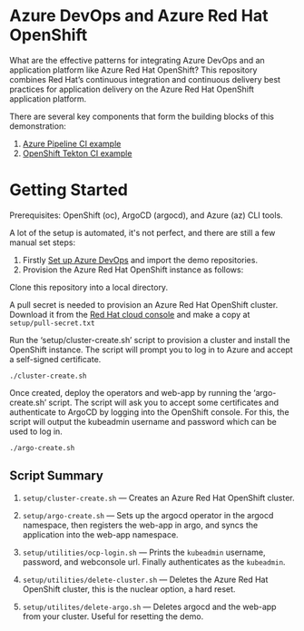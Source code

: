 # Azure DevOps and Azure Red Hat OpenShift 
What are the effective patterns for integrating Azure DevOps and an application platform like Azure Red Hat OpenShift? This repository combines Red Hat’s continuous integration and continuous delivery best practices for application delivery on the Azure Red Hat OpenShift application platform. 

There are several key components that form the building blocks of this demonstration:
1. [Azure Pipeline CI example](https://github.com/lijcam/tailspin-azurepipeline-ci)
2. [OpenShift Tekton CI example](https://github.com/lijcam/tailspin-tekton-ci)

# Getting Started

Prerequisites: OpenShift (oc), ArgoCD (argocd), and Azure (az) CLI tools. 

A lot of the setup is automated, it's not perfect, and there are still a few manual set steps:

1. Firstly [Set up Azure DevOps](setup/AzureDevOps/README.md) and import the demo repositories. 
2. Provision the Azure Red Hat OpenShift instance as follows:

Clone this repository into a local directory. 

A pull secret is needed to provision an Azure Red Hat OpenShift cluster. Download it from the [Red Hat cloud console](https://console.redhat.com/openshift/install/pull-secret) and make a copy  at `setup/pull-secret.txt`

Run the ‘setup/cluster-create.sh’ script to provision a cluster and install the OpenShift instance. The script will prompt you to log in to Azure and accept a self-signed certificate. 

```
./cluster-create.sh
```

Once created, deploy the operators and web-app by running the ‘argo-create.sh’ script. The script will ask you to accept some certificates and authenticate to ArgoCD by logging into the OpenShift console. For this, the script will output the kubeadmin username and password which can be used to log in. 

```
./argo-create.sh
```

## Script Summary

1. `setup/cluster-create.sh` — Creates an Azure Red Hat OpenShift cluster.
2. `setup/argo-create.sh` — Sets up the argocd operator in the argocd namespace, then registers the web-app in argo, and syncs the application into the web-app namespace. 

3. `setup/utilities/ocp-login.sh` — Prints the `kubeadmin` username, password, and webconsole url. Finally authenticates as the `kubeadmin`.

4. `setup/utilities/delete-cluster.sh` — Deletes the Azure Red Hat OpenShift cluster, this is the nuclear option, a hard reset.

5. `setup/utilites/delete-argo.sh` — Deletes argocd and the web-app from your cluster. Useful for resetting the demo.



